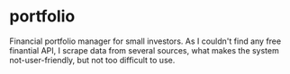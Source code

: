 # portfolio
Financial portfolio manager for small investors.
As I couldn't find any free finantial API, I scrape data from several sources, what makes the system not-user-friendly, but not too difficult to use.

